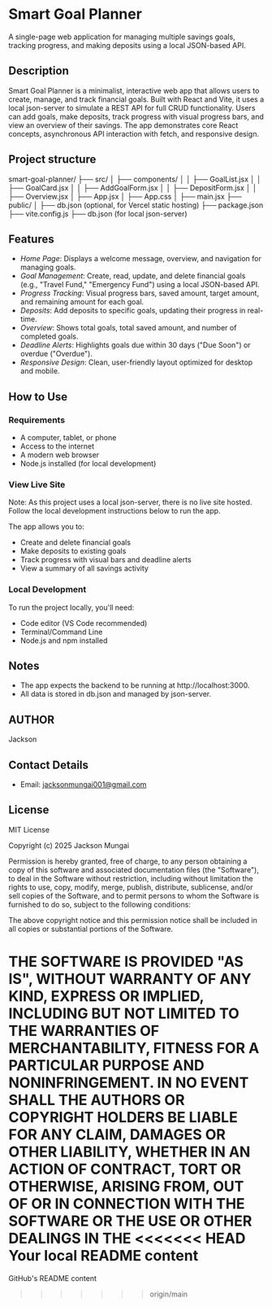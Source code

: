 # Smart Goal Planner

A single-page web application for managing multiple savings goals, tracking progress, and making deposits using a local JSON-based API.


## Description

Smart Goal Planner is a minimalist, interactive web app that allows users to create, manage, and track financial goals. Built with React and Vite, it uses a local json-server to simulate a REST API for full CRUD functionality. Users can add goals, make deposits, track progress with visual progress bars, and view an overview of their savings. The app demonstrates core React concepts, asynchronous API interaction with fetch, and responsive design.

## Project structure
smart-goal-planner/
├── src/
│   ├── components/
│   │   ├── GoalList.jsx
│   │   ├── GoalCard.jsx
│   │   ├── AddGoalForm.jsx
│   │   ├── DepositForm.jsx
│   │   ├── Overview.jsx
│   ├── App.jsx
│   ├── App.css
│   ├── main.jsx
├── public/
│   ├── db.json (optional, for Vercel static hosting)
├── package.json
├── vite.config.js
├── db.json (for local json-server)

## Features

- *Home Page*: Displays a welcome message, overview, and navigation for managing goals.
- *Goal Management*: Create, read, update, and delete financial goals (e.g., "Travel Fund," "Emergency Fund") using a local JSON-based API.
- *Progress Tracking*: Visual progress bars, saved amount, target amount, and remaining amount for each goal.
- *Deposits*: Add deposits to specific goals, updating their progress in real-time.
- *Overview*: Shows total goals, total saved amount, and number of completed goals.
- *Deadline Alerts*: Highlights goals due within 30 days ("Due Soon") or overdue ("Overdue").
- *Responsive Design*: Clean, user-friendly layout optimized for desktop and mobile.

## How to Use

### Requirements

- A computer, tablet, or phone
- Access to the internet
- A modern web browser
- Node.js installed (for local development)

### View Live Site

Note: As this project uses a local json-server, there is no live site hosted. Follow the local development instructions below to run the app.

The app allows you to:

- Create and delete financial goals
- Make deposits to existing goals
- Track progress with visual bars and deadline alerts
- View a summary of all savings activity

### Local Development

To run the project locally, you'll need:

- Code editor (VS Code recommended)
- Terminal/Command Line
- Node.js and npm installed

## Notes

- The app expects the backend to be running at http://localhost:3000.
- All data is stored in db.json and managed by json-server.

## AUTHOR

Jackson

## Contact Details

- Email: <jacksonmungai001@gmail.com>

## License

MIT License

Copyright (c) 2025 Jackson Mungai

Permission is hereby granted, free of charge, to any person obtaining a copy
of this software and associated documentation files (the "Software"), to deal
in the Software without restriction, including without limitation the rights
to use, copy, modify, merge, publish, distribute, sublicense, and/or sell
copies of the Software, and to permit persons to whom the Software is
furnished to do so, subject to the following conditions:

The above copyright notice and this permission notice shall be included in all
copies or substantial portions of the Software.

THE SOFTWARE IS PROVIDED "AS IS", WITHOUT WARRANTY OF ANY KIND, EXPRESS OR
IMPLIED, INCLUDING BUT NOT LIMITED TO THE WARRANTIES OF MERCHANTABILITY,
FITNESS FOR A PARTICULAR PURPOSE AND NONINFRINGEMENT. IN NO EVENT SHALL THE
AUTHORS OR COPYRIGHT HOLDERS BE LIABLE FOR ANY CLAIM, DAMAGES OR OTHER
LIABILITY, WHETHER IN AN ACTION OF CONTRACT, TORT OR OTHERWISE, ARISING FROM,
OUT OF OR IN CONNECTION WITH THE SOFTWARE OR THE USE OR OTHER DEALINGS IN THE
<<<<<<< HEAD
Your local README content
=======
GitHub's README content
>>>>>>> origin/main